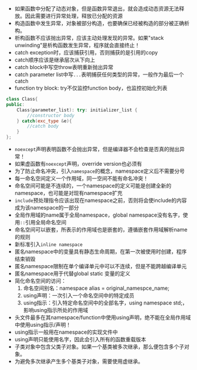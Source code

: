 * 如果函数中分配了动态对象，但是函数异常退出，就会造成动态资源无法释放。因此需要进行异常处理，释放已分配的资源
* 构造函数中发生异常，对象被部分构造，也要确保已经被构造的部分被正确析构。
* 析构函数不应该抛出异常，应该主动处理发现的异常。如果"stack unwinding"是析构函数发生异常，程序就会直接终止！
* catch exception时，应该捕获引用，否则捕获的是引用的copy
* catch顺序应该是继承层次从下向上
* catch block中写空throw表明重新抛出异常
* catch parameter list中写`...`表明捕获任何类型的异常，一般作为最后一个catch
* function try block: try不仅监控function body，也监控初始化列表
```c++
class Class{
public:
    Class(parameter_list): try: initializer_list {
        //constructor body
    } catch(exc_type &e){
        //catch body
    }
};
```
* `noexcept`声明表明函数不会抛出异常，但是编译器不会检查是否真的抛出异常！
* 如果虚函数有`noexcept`声明，override version也必须有
* 为了防止命名冲突，引入`namespace`的概念，namespace定义后不需要分号
* 每一命名空间定义一个作用域，同一空间不能有命名冲突！
* 命名空间可能是不连续的，一个namespace的定义可能是创建全新的namespace，也可能是对现有namespace扩充
* `include`预处理指令应该出现在namespace之前，否则将会使include的内容成为该namespace的一部分
* 全局作用域的name属于全局namespace，global namespace没有名字，使用`::`引用全局命名空间
* 命名空间可以嵌套，所表示的作用域也是嵌套的，遵循嵌套作用域解析name的规则
* 新标准引入`inline namespace`
* 匿名namespace中的变量具有静态生命周期，在第一次被使用时创建，程序结束销毁
* 匿名namespace限制在单个编译单元中可以不连续，但是不能跨越编译单元
* 匿名namespace用于代替global static 变量的定义
* 简化命名空间的访问：
    1. 命名空间别名：namespace alias = original_namespce_name;
    2. using声明：一次引入一个命名空间中的特定成员
    3. using指示：引入特定命名空间中的全部名字，using namespace std;，影响using指示所处的作用域
* 头文件最多在其namespace/function中使用using声明，绝不能在全局作用域中使用using指示/声明！
* using指示一般用在namespace的实现文件中
* using声明只能使用名字，因此会引入所有的函数重载版本
* 子类对象中包含父类子对象。如果一个基类被多次继承，那么便包含多个子对象。
* 为避免多次继承产生多个基类子对象，需要使用虚继承。


